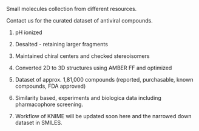 Small molecules collection from different resources.

Contact us for the curated dataset of antiviral compounds.

1. pH ionized

2. Desalted - retaining larger fragments

3. Maintained chiral centers and checked stereoisomers

4. Converted 2D to 3D structures using AMBER FF and optimized

5. Dataset of approx. 1,81,000 compounds (reported, purchasable, known compounds, FDA approved)

6. Similarity based, experiments and biologica data including pharmacophore screening.

7. Workflow of KNIME will be updated soon here and the narrowed down dataset in SMILES.

